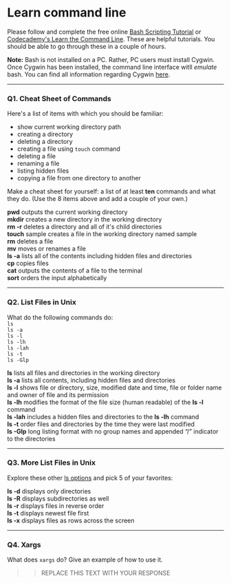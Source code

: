 # Learn command line

Please follow and complete the free online [Bash Scripting Tutorial](https://ryanstutorials.net/bash-scripting-tutorial/) or [Codecademy's Learn the Command Line](https://www.codecademy.com/learn/learn-the-command-line). These are helpful tutorials. You should be able to go through these in a couple of hours.

**Note:** Bash is not installed on a PC. Rather, PC users must install Cygwin. Once Cygwin has been installed, the command line interface witll _emulate_ bash. You can find all information regarding Cygwin [here](https://www.cygwin.com/).

---

### Q1.  Cheat Sheet of Commands  

Here's a list of items with which you should be familiar:  
* show current working directory path
* creating a directory
* deleting a directory
* creating a file using `touch` command
* deleting a file
* renaming a file
* listing hidden files
* copying a file from one directory to another

Make a cheat sheet for yourself: a list of at least **ten** commands and what they do.  (Use the 8 items above and add a couple of your own.)  

**pwd** outputs the current working directory  
**mkdir** creates a new directory in the working directory  
**rm -r** deletes a directory and all of it's child directories  
**touch** sample creates a file in the working directory named sample  
**rm** deletes a file  
**mv** moves or renames a file  
**ls -a** lists all of the contents including hidden files and directories  
**cp** copies files  
**cat** outputs the contents of a file to the terminal  
**sort** orders the input alphabetically  

---

### Q2.  List Files in Unix   

What do the following commands do:  
`ls`  
`ls -a`  
`ls -l`  
`ls -lh`  
`ls -lah`  
`ls -t`  
`ls -Glp`  

**ls** lists all files and directories in the working directory  
**ls -a** lists all contents, including hidden files and directories  
**ls -l** shows file or directory, size, modified date and time, file or folder name and owner of file and its permission  
**ls -lh** modifies the format of the file size (human readable) of the **ls -l** command  
**ls -lah** includes a hidden files and directories to the **ls -lh** command  
**ls	-t** order files and directories by the time they were last modified  
**ls -Glp** long listing format with no group names and appended “/” indicator to the directories  

---

### Q3.  More List Files in Unix  

Explore these other [ls options](http://www.techonthenet.com/unix/basic/ls.php) and pick 5 of your favorites:

**ls -d** displays only directories  
**ls -R** displays subdirectories as well  
**ls -r** displays files in reverse order  
**ls -t** displays newest file first  
**ls -x** displays files as rows across the screen  

---

### Q4.  Xargs   

What does `xargs` do? Give an example of how to use it.

> > REPLACE THIS TEXT WITH YOUR RESPONSE

 

